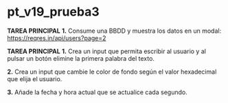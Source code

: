 # pt_v19_prueba3

**TAREA PRINCIPAL**
**1.** Consume una BBDD y muestra los datos en un modal: https://reqres.in/api/users?page=2

**TAREA PRINCIPAL**
**1.** Crea un input que permita escribir al usuario y al pulsar un botón elimine la primera palabra del texto.

**2.** Crea un input que cambie le color de fondo según el valor hexadecimal que elija el usuario.

**3.** Añade la fecha y hora actual que se actualice cada segundo.
